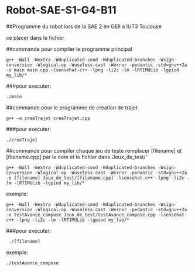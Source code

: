 # Robot-SAE-S1-G4-B11
##Programme du robot lors de la SAE 2 en GEII a IUT3 Toulouse


ce placer dans le fichier

##commande pour compiler le programme principal
~~~
g++ -Wall -Wextra -Wduplicated-cond -Wduplicated-branches -Wsign-conversion -Wlogical-op -Wuseless-cast -Werror -pedantic -std=gnu++2a -o main main.cpp -lsensehat-c++ -lpng -li2c -lm -lRTIMULib -lgpiod my_lib/*
~~~

###pour executer:
~~~
./main
~~~



##commande pour le programme de creation de trajet
~~~
g++ -o creeTrajet creeTrajet.cpp
~~~

###pour executer:
~~~
./creeTrajet
~~~


##commande pour compiler chaque jeu de teste
remplacer [filename] et [filename.cpp] par le nom et le fichier dans 'Jeux_de_test/'

~~~
g++ -Wall -Wextra -Wduplicated-cond -Wduplicated-branches -Wsign-conversion -Wlogical-op -Wuseless-cast -Werror -pedantic -std=gnu++2a -o [filename] Jeux_de_test/[filename.cpp] -lsensehat-c++ -lpng -li2c -lm -lRTIMULib -lgpiod my_lib/*
~~~

exemple:
~~~
g++ -Wall -Wextra -Wduplicated-cond -Wduplicated-branches -Wsign-conversion -Wlogical-op -Wuseless-cast -Werror -pedantic -std=gnu++2a -o testAvance_compose Jeux_de_test/testAvance_compose.cpp -lsensehat-c++ -lpng -li2c -lm -lRTIMULib -lgpiod my_lib/*
~~~

###pour executer:
~~~
 ./[filename]
 ~~~

exemple:
~~~
./testAvance_compose
~~~



